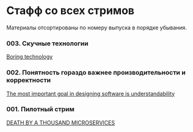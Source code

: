 # Стафф со всех стримов

Материалы отсортированы по номеру выпуска в порядке убывания. 

### 003. Скучные технологии
[Boring technology](https://boringtechnology.club)

### 002. Понятность гораздо важнее производительности и корректности

[The most important goal in designing software is understandability](https://ntietz.com/blog/the-most-important-goal-in-designing-software-is-understandability/)

### 001. Пилотный стрим

[DEATH BY A THOUSAND MICROSERVICES](https://renegadeotter.com/2023/09/10/death-by-a-thousand-microservices)
